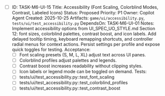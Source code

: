 - [ ] ID: TASK-M6-UI-15
  Title: Accessibility (Font Scaling, Colorblind Modes, Contrast, Labeled Icons)
  Status: Proposed
  Priority: P1
  Owner: Copilot Agent
  Created: 2025-10-25
  Artifacts: `game/ui/accessibility.py`, `tests/ui/test_accessibility.py`
  DependsOn: TASK-M6-UI-01
  Notes:
  Implement accessibility options from UI_SPEC_UO_STYLE.md Section 12: font sizes, colorblind palettes, contrast boost, and icon labels.
  Add delayed tooltip timing, keyboard remapping shortcuts, and controller radial menus for context actions.
  Persist settings per profile and expose quick toggles for testing.
  Acceptance:
  - [ ] Font scaling presets (S, M, L, XL) adjust text across UI panes.
  - [ ] Colorblind profiles adjust palettes and legends.
  - [ ] Contrast boost increases readability without clipping styles.
  - [ ] Icon labels or legend mode can be toggled on demand.
  Tests:
  - [ ] tests/ui/test_accessibility.py::test_font_scaling
  - [ ] tests/ui/test_accessibility.py::test_colorblind_profiles
  - [ ] tests/ui/test_accessibility.py::test_contrast_boost
